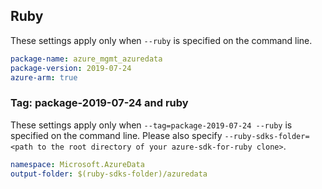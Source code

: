 ## Ruby

These settings apply only when `--ruby` is specified on the command line.

```yaml
package-name: azure_mgmt_azuredata
package-version: 2019-07-24
azure-arm: true
```

### Tag: package-2019-07-24 and ruby

These settings apply only when `--tag=package-2019-07-24 --ruby` is specified on the command line.
Please also specify `--ruby-sdks-folder=<path to the root directory of your azure-sdk-for-ruby clone>`.

```yaml $(tag) == 'package-2019-07-24' && $(ruby)
namespace: Microsoft.AzureData
output-folder: $(ruby-sdks-folder)/azuredata
```